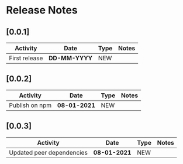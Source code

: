# Release Notes

## [0.0.1]

| Activity | Date | Type | Notes |
| -------- | ---- | ---- | ---- |
| First release | **DD-MM-YYYY** | NEW | |

## [0.0.2]

| Activity | Date | Type | Notes |
| -------- | ---- | ---- | ---- |
| Publish on npm | **08-01-2021** | NEW | |

## [0.0.3]

| Activity | Date | Type | Notes |
| -------- | ---- | ---- | ---- |
| Updated peer dependencies | **08-01-2021** | NEW | |

